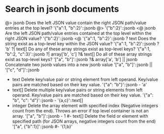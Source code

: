 # Search in jsonb documents

@>	jsonb	Does the left JSON value contain the right JSON path/value entries at the top level?	'{"a":1, "b":2}'::jsonb @> '{"b":2}'::jsonb
<@	jsonb	Are the left JSON path/value entries contained at the top level within the right JSON value?	'{"b":2}'::jsonb <@ '{"a":1, "b":2}'::jsonb
?	text	Does the string exist as a top-level key within the JSON value?	'{"a":1, "b":2}'::jsonb ? 'b'
?|	text[]	Do any of these array strings exist as top-level keys?	'{"a":1, "b":2, "c":3}'::jsonb ?| array['b', 'c']
?&	text[]	Do all of these array strings exist as top-level keys?	'["a", "b"]'::jsonb ?& array['a', 'b']
||	jsonb	Concatenate two jsonb values into a new jsonb value	'["a", "b"]'::jsonb || '["c", "d"]'::jsonb
-	text	Delete key/value pair or string element from left operand. Key/value pairs are matched based on their key value.	'{"a": "b"}'::jsonb - 'a'
-	text[]	Delete multiple key/value pairs or string elements from left operand. Key/value pairs are matched based on their key value.	'{"a": "b", "c": "d"}'::jsonb - '{a,c}'::text[]
-	integer	Delete the array element with specified index (Negative integers count from the end). Throws an error if top level container is not an array.	'["a", "b"]'::jsonb - 1
#-	text[]	Delete the field or element with specified path (for JSON arrays, negative integers count from the end)	'["a", {"b":1}]'::jsonb #- '{1,b}'

